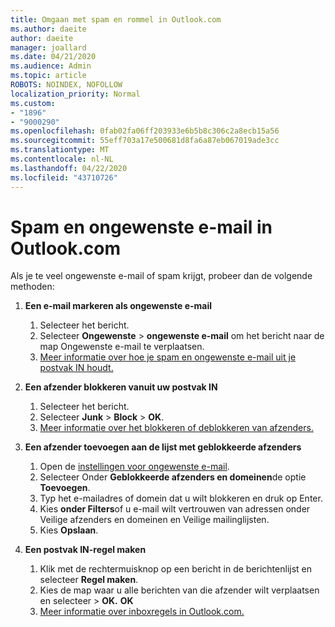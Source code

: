```yaml
---
title: Omgaan met spam en rommel in Outlook.com
ms.author: daeite
author: daeite
manager: joallard
ms.date: 04/21/2020
ms.audience: Admin
ms.topic: article
ROBOTS: NOINDEX, NOFOLLOW
localization_priority: Normal
ms.custom:
- "1896"
- "9000290"
ms.openlocfilehash: 0fab02fa06ff203933e6b5b8c306c2a8ecb15a56
ms.sourcegitcommit: 55eff703a17e500681d8fa6a87eb067019ade3cc
ms.translationtype: MT
ms.contentlocale: nl-NL
ms.lasthandoff: 04/22/2020
ms.locfileid: "43710726"
---
```

# <a name="spam-and-junk-email-in-outlookcom"></a>Spam en ongewenste e-mail in Outlook.com

Als je te veel ongewenste e-mail of spam krijgt, probeer dan de volgende methoden:

1. **Een e-mail markeren als ongewenste e-mail**
    1. Selecteer het bericht.
    1. Selecteer **Ongewenste** > **ongewenste e-mail** om het bericht naar de map Ongewenste e-mail te verplaatsen.
    1. [Meer informatie over hoe je spam en ongewenste e-mail uit je postvak IN houdt.](https://support.office.com/article/a3ece97b-82f8-4a5e-9ac3-e92fa6427ae4?wt.mc_id=Office_Outlook_com_Alchemy)

1. **Een afzender blokkeren vanuit uw postvak IN**
    1. Selecteer het bericht.
    1. Selecteer **Junk** > **Block** > **OK**.
    1. [Meer informatie over het blokkeren of deblokkeren van afzenders.](https://support.office.com/article/afba1c94-77bb-4f50-8b85-057cf52f4d5e?wt.mc_id=Office_Outlook_com_Alchemy)

1. **Een afzender toevoegen aan de lijst met geblokkeerde afzenders**
    1. Open de [instellingen voor ongewenste e-mail](https://outlook.live.com/mail/options/mail/junkEmail/blockedSendersAndDomainsV2).
    1. Selecteer Onder **Geblokkeerde afzenders en domeinen**de optie **Toevoegen**.
    1. Typ het e-mailadres of domein dat u wilt blokkeren en druk op Enter.
    1. Kies **onder Filters**of u e-mail wilt vertrouwen van adressen onder Veilige afzenders en domeinen en Veilige mailinglijsten.
    1. Kies **Opslaan**.

1. **Een postvak IN-regel maken**
    1. Klik met de rechtermuisknop op een bericht in de berichtenlijst en selecteer **Regel maken**.
    1. Kies de map waar u alle berichten van die afzender wilt verplaatsen en selecteer > **OK.** **OK**
    1. [Meer informatie over inboxregels in Outlook.com.](https://support.office.com/article/4b094371-a5d7-49bd-8b1b-4e4896a7cc5d?wt.mc_id=Office_Outlook_com_Alchemy)